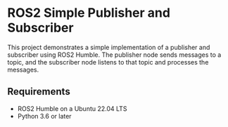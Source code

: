 # ROS2 Simple Publisher and Subscriber

This project demonstrates a simple implementation of a publisher and subscriber using ROS2 Humble. The publisher node sends messages to a topic, and the subscriber node listens to that topic and processes the messages.

## Requirements

- ROS2 Humble on a Ubuntu 22.04 LTS
- Python 3.6 or later
 